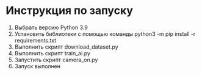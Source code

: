 # Инструкция по запуску
1. Выбрать версию Python 3.9
2. Установить библиотеки с помощью команды python3 -m pip install -r requirements.txt
3. Выполнить скрипт download_dataset.py
4. Выполнить скрипт train_ai.py
5. Запустить скрипт camera_on.py
6. Запуск выполнен
